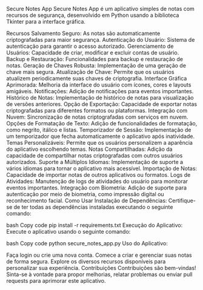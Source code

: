 Secure Notes App
Secure Notes App é um aplicativo simples de notas com recursos de segurança, desenvolvido em Python usando a biblioteca Tkinter para a interface gráfica.

Recursos
Salvamento Seguro: As notas são automaticamente criptografadas para maior segurança.
Autenticação do Usuário: Sistema de autenticação para garantir o acesso autorizado.
Gerenciamento de Usuários: Capacidade de criar, modificar e excluir contas de usuário.
Backup e Restauração: Funcionalidades para backup e restauração de notas.
Geração de Chaves Robusta: Implementação de uma geração de chave mais segura.
Atualização de Chave: Permite que os usuários atualizem periodicamente suas chaves de criptografia.
Interface Gráfica Aprimorada: Melhoria da interface do usuário com ícones, cores e layouts amigáveis.
Notificações: Adição de notificações para eventos importantes.
Histórico de Notas: Implementação de histórico de notas para visualização de versões anteriores.
Opção de Exportação: Capacidade de exportar notas criptografadas para diferentes formatos ou plataformas.
Integração com Nuvem: Sincronização de notas criptografadas com serviços em nuvem.
Opções de Formatação de Texto: Adição de funcionalidades de formatação, como negrito, itálico e listas.
Temporizador de Sessão: Implementação de um temporizador que fecha automaticamente o aplicativo após inatividade.
Temas Personalizáveis: Permite que os usuários personalizem a aparência do aplicativo escolhendo temas.
Notas Compartilhadas: Adição da capacidade de compartilhar notas criptografadas com outros usuários autorizados.
Suporte a Múltiplos Idiomas: Implementação de suporte a vários idiomas para tornar o aplicativo mais acessível.
Importação de Notas: Capacidade de importar notas de outros aplicativos ou formatos.
Logs de Atividades: Manutenção de logs de atividades do usuário para monitorar eventos importantes.
Integração com Biometria: Adição de suporte para autenticação por meio de biometria, como impressão digital ou reconhecimento facial.
Como Usar
Instalação de Dependências:
Certifique-se de ter todas as dependências instaladas executando o seguinte comando:

bash
Copy code
pip install -r requirements.txt
Execução do Aplicativo:
Execute o aplicativo usando o seguinte comando:

bash
Copy code
python secure_notes_app.py
Uso do Aplicativo:

Faça login ou crie uma nova conta.
Comece a criar e gerenciar suas notas de forma segura.
Explore os diversos recursos disponíveis para personalizar sua experiência.
Contribuições
Contribuições são bem-vindas! Sinta-se à vontade para propor melhorias, relatar problemas ou enviar pull requests para aprimorar este aplicativo.
